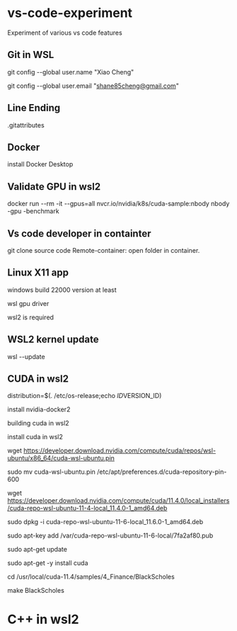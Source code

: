 # vs-code-experiment
Experiment of various vs code features

## Git in WSL

git config --global user.name "Xiao Cheng"

git config --global user.email "shane85cheng@gmail.com"

## Line Ending

.gitattributes

## Docker 

install Docker Desktop 

## Validate GPU in wsl2

docker run --rm -it --gpus=all nvcr.io/nvidia/k8s/cuda-sample:nbody nbody -gpu -benchmark

## Vs code developer in containter
git clone source code
Remote-container: open folder in container. 

## Linux X11 app

windows build 22000 version at least

wsl gpu driver

wsl2 is required

## WSL2 kernel update
wsl --update

## CUDA in wsl2

 distribution=$(. /etc/os-release;echo $ID$VERSION_ID)

 install nvidia-docker2

 building cuda in wsl2

 install cuda in wsl2



 wget https://developer.download.nvidia.com/compute/cuda/repos/wsl-ubuntu/x86_64/cuda-wsl-ubuntu.pin

sudo mv cuda-wsl-ubuntu.pin /etc/apt/preferences.d/cuda-repository-pin-600

wget https://developer.download.nvidia.com/compute/cuda/11.4.0/local_installers/cuda-repo-wsl-ubuntu-11-4-local_11.4.0-1_amd64.deb

sudo dpkg -i cuda-repo-wsl-ubuntu-11-6-local_11.6.0-1_amd64.deb

sudo apt-key add /var/cuda-repo-wsl-ubuntu-11-6-local/7fa2af80.pub

sudo apt-get update

sudo apt-get -y install cuda

cd /usr/local/cuda-11.4/samples/4_Finance/BlackScholes

make BlackScholes


# C++ in wsl2


